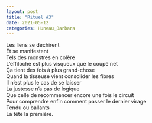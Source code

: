 ```yaml
---
layout: post
title: "Rituel #3"
date: 2021-05-12
categories: Huneau_Barbara
---
```


Les liens se déchirent  
Et se manifestent  
Tels des monstres en colère  
L’effiloché est plus visqueux que le coupé net  
Ça tient des fois à plus grand-chose  
Quand la tisseuse vient consolider les fibres  
Il n’est plus le cas de se laisser  
La justesse n’a pas de logique  
Que celle de recommencer encore une fois le circuit  
Pour comprendre enfin comment passer le dernier virage  
Tendu ou ballants  
La tête la première.
